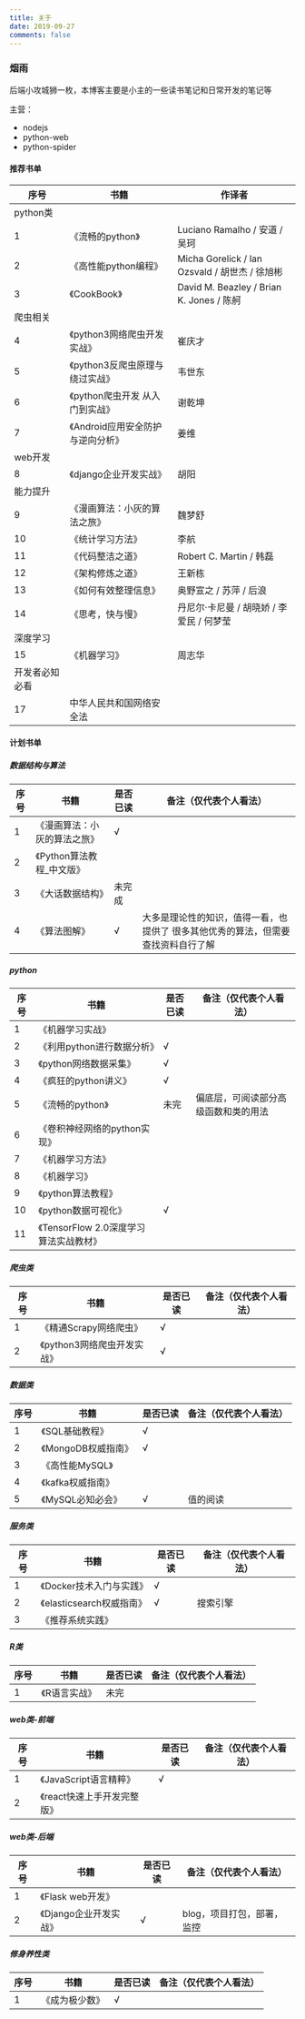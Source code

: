 ```yaml
---
title: 关于
date: 2019-09-27
comments: false
---
```


### 烟雨

后端小攻城狮一枚，本博客主要是小主的一些读书笔记和日常开发的笔记等

主营：

- nodejs
- python-web
- python-spider


####  推荐书单

| 序号           | 书籍                              | 作译者                                         |
| -------------- | --------------------------------- | ---------------------------------------------- |
| python类       |                                   |                                                |
| 1              | 《流畅的python》                  | Luciano Ramalho / 安道 / 吴珂                  |
| 2              | 《高性能python编程》              | Micha Gorelick / lan Ozsvald / 胡世杰 / 徐旭彬 |
| 3              | 《CookBook》                      | David M. Beazley / Brian K. Jones / 陈舸       |
| 爬虫相关       |                                   |                                                |
| 4              | 《python3网络爬虫开发实战》       | 崔庆才                                         |
| 5              | 《python3反爬虫原理与绕过实战》   | 韦世东                                         |
| 6              | 《python爬虫开发 从入门到实战》   | 谢乾坤                                         |
| 7              | 《Android应用安全防护与逆向分析》 | 姜维                                           |
| web开发        |                                   |                                                |
| 8              | 《django企业开发实战》            | 胡阳                                           |
| 能力提升       |                                   |                                                |
| 9              | 《漫画算法：小灰的算法之旅》      | 魏梦舒                                         |
| 10             | 《统计学习方法》                  | 李航                                           |
| 11             | 《代码整洁之道》                  | Robert C. Martin / 韩磊                        |
| 12             | 《架构修炼之道》                  | 王新栋                                         |
| 13             | 《如何有效整理信息》              | 奥野宣之 / 苏萍 / 后浪                         |
| 14             | 《思考，快与慢》                  | 丹尼尔·卡尼曼 / 胡晓娇 / 李爱民 / 何梦莹       |
| 深度学习       |                                   |                                                |
| 15             | 《机器学习》                      | 周志华                                         |
| 开发者必知必看 |                                   |                                                |
| 17             | 中华人民共和国网络安全法          |                                                |

#### 计划书单

##### 数据结构与算法

| 序号 | 书籍                         | 是否已读 | 备注（仅代表个人看法）                                       |
| ---- | ---------------------------- | -------- | ------------------------------------------------------------ |
| 1    | 《漫画算法：小灰的算法之旅》 | √        |                                                              |
| 2    | 《Python算法教程_中文版》    |          |                                                              |
| 3    | 《大话数据结构》             | 未完成   |                                                              |
| 4    | 《算法图解》                 | √        | 大多是理论性的知识，值得一看，也提供了 很多其他优秀的算法，但需要查找资料自行了解 |



##### python

| 序号 | 书籍                                   | 是否已读 | 备注（仅代表个人看法）               |
| ---- | -------------------------------------- | -------- | ------------------------------------ |
| 1    | 《机器学习实战》                       |          |                                      |
| 2    | 《利用python进行数据分析》             | √        |                                      |
| 3    | 《python网络数据采集》                 | √        |                                      |
| 4    | 《疯狂的python讲义》                   | √        |                                      |
| 5    | 《流畅的python》                       | 未完     | 偏底层，可阅读部分高级函数和类的用法 |
| 6    | 《卷积神经网络的python实现》           |          |                                      |
| 7    | 《机器学习方法》                       |          |                                      |
| 8    | 《机器学习》                           |          |                                      |
| 9    | 《python算法教程》                     |          |                                      |
| 10   | 《python数据可视化》                   | √        |                                      |
| 11   | 《TensorFlow 2.0深度学习算法实战教材》 |          |                                      |

##### 爬虫类

| 序号 | 书籍                        | 是否已读 | 备注（仅代表个人看法） |
| ---- | --------------------------- | -------- | ---------------------- |
| 1    | 《精通Scrapy网络爬虫》      | √        |                        |
| 2    | 《python3网络爬虫开发实战》 | √        |                        |

##### 数据类

| 序号 | 书籍                | 是否已读 | 备注（仅代表个人看法） |
| ---- | ------------------- | -------- | ---------------------- |
| 1    | 《SQL基础教程》     | √        |                        |
| 2    | 《MongoDB权威指南》 | √        |                        |
| 3    | 《高性能MySQL》     |          |                        |
| 4    | 《kafka权威指南》   |          |                        |
| 5    | 《MySQL必知必会》   | √        | 值的阅读               |

##### 服务类

| 序号 | 书籍                      | 是否已读 | 备注（仅代表个人看法） |
| ---- | ------------------------- | -------- | ---------------------- |
| 1    | 《Docker技术入门与实践》  | √        |                        |
| 2    | 《elasticsearch权威指南》 | √        | 搜索引擎               |
| 3    | 《推荐系统实践》          |          |                        |


##### R类

| 序号 | 书籍          | 是否已读 | 备注（仅代表个人看法） |
| ---- | ------------- | -------- | ---------------------- |
| 1    | 《R语言实战》 | 未完     |                        |

##### web类-前端

| 序号 | 书籍                        | 是否已读 | 备注（仅代表个人看法） |
| ---- | --------------------------- | -------- | ---------------------- |
| 1    | 《JavaScript语言精粹》      | √        |                        |
| 2    | 《react快速上手开发完整版》 |          |                        |

##### web类-后端

| 序号 | 书籍                   | 是否已读 | 备注（仅代表个人看法）     |
| ---- | ---------------------- | -------- | -------------------------- |
| 1    | 《Flask web开发》      |          |                            |
| 2    | 《Django企业开发实战》 | √        | blog，项目打包，部署，监控 |

##### 修身养性类

| 序号 | 书籍           | 是否已读 | 备注（仅代表个人看法） |
| ---- | -------------- | -------- | ---------------------- |
| 1    | 《成为极少数》 | √        |                        |